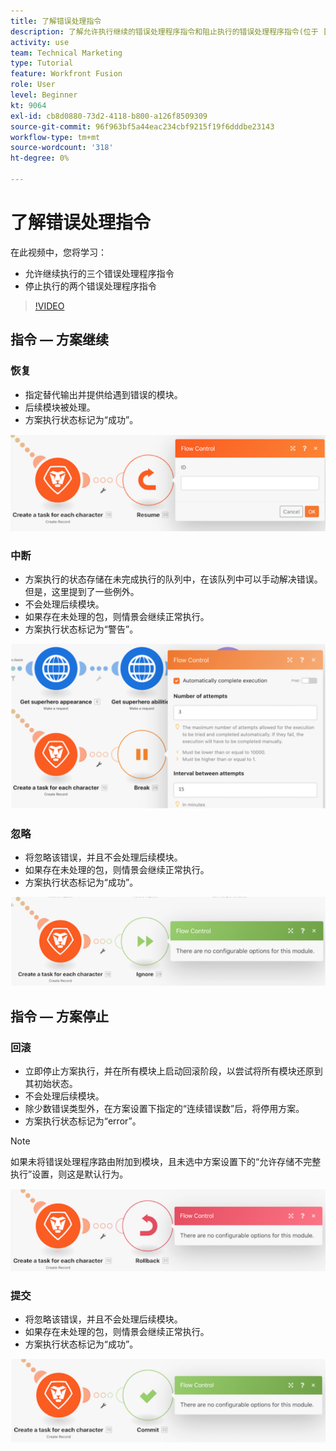 ```yaml
---
title: 了解错误处理指令
description: 了解允许执行继续的错误处理程序指令和阻止执行的错误处理程序指令(位于 [!DNL Adobe Workfront Fusion].
activity: use
team: Technical Marketing
type: Tutorial
feature: Workfront Fusion
role: User
level: Beginner
kt: 9064
exl-id: cb8d0880-73d2-4118-b800-a126f8509309
source-git-commit: 96f963bf5a44eac234cbf9215f19f6dddbe23143
workflow-type: tm+mt
source-wordcount: '318'
ht-degree: 0%

---
```


# 了解错误处理指令

在此视频中，您将学习：

* 允许继续执行的三个错误处理程序指令
* 停止执行的两个错误处理程序指令

>[!VIDEO](https://video.tv.adobe.com/v/335305/?quality=12)

## 指令 — 方案继续

### 恢复

* 指定替代输出并提供给遇到错误的模块。
* 后续模块被处理。
* 方案执行状态标记为“成功”。

![恢复指令的图像](assets/troubleshooting-and-error-handling-2.png)

### 中断

* 方案执行的状态存储在未完成执行的队列中，在该队列中可以手动解决错误。 但是，这里提到了一些例外。
* 不会处理后续模块。
* 如果存在未处理的包，则情景会继续正常执行。
* 方案执行状态标记为“警告”。

![Break指令的图像](assets/troubleshooting-and-error-handling-3.png)

### 忽略

* 将忽略该错误，并且不会处理后续模块。
* 如果存在未处理的包，则情景会继续正常执行。
* 方案执行状态标记为“成功”。

![忽略指令的图像](assets/troubleshooting-and-error-handling-4.png)

## 指令 — 方案停止

### 回滚

* 立即停止方案执行，并在所有模块上启动回滚阶段，以尝试将所有模块还原到其初始状态。
* 不会处理后续模块。
* 除少数错误类型外，在方案设置下指定的“连续错误数”后，将停用方案。
* 方案执行状态标记为“error”。

>[!NOTE]
>
>如果未将错误处理程序路由附加到模块，且未选中方案设置下的“允许存储不完整执行”设置，则这是默认行为。

![回滚指令的映像](assets/troubleshooting-and-error-handling-5.png)

### 提交

* 将忽略该错误，并且不会处理后续模块。
* 如果存在未处理的包，则情景会继续正常执行。
* 方案执行状态标记为“成功”。

![提交指令的图像](assets/troubleshooting-and-error-handling-6.png)
